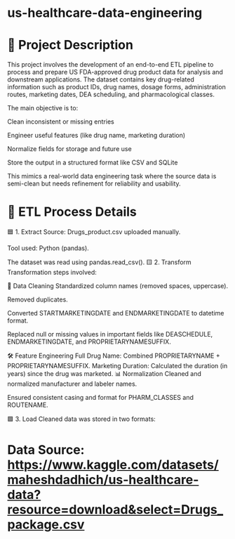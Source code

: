 # us-healthcare-data-engineering
# 📌 Project Description
This project involves the development of an end-to-end ETL pipeline to process and prepare US FDA-approved drug product data for analysis and downstream applications. The dataset contains key drug-related information such as product IDs, drug names, dosage forms, administration routes, marketing dates, DEA scheduling, and pharmacological classes.

The main objective is to:

Clean inconsistent or missing entries

Engineer useful features (like drug name, marketing duration)

Normalize fields for storage and future use

Store the output in a structured format like CSV and SQLite

This mimics a real-world data engineering task where the source data is semi-clean but needs refinement for reliability and usability.

# 🔁 ETL Process Details
🟦 1. Extract
Source: Drugs_product.csv uploaded manually.

Tool used: Python (pandas).

The dataset was read using pandas.read_csv().
🟨 2. Transform
Transformation steps involved:

🧹 Data Cleaning
Standardized column names (removed spaces, uppercase).

Removed duplicates.

Converted STARTMARKETINGDATE and ENDMARKETINGDATE to datetime format.

Replaced null or missing values in important fields like DEASCHEDULE, ENDMARKETINGDATE, and PROPRIETARYNAMESUFFIX.

🛠️ Feature Engineering
Full Drug Name: Combined PROPRIETARYNAME + PROPRIETARYNAMESUFFIX.
Marketing Duration: Calculated the duration (in years) since the drug was marketed.
📊 Normalization
Cleaned and normalized manufacturer and labeler names.

Ensured consistent casing and format for PHARM_CLASSES and ROUTENAME.

🟩 3. Load
Cleaned data was stored in two formats:
# Data Source: https://www.kaggle.com/datasets/maheshdadhich/us-healthcare-data?resource=download&select=Drugs_package.csv


